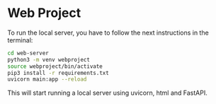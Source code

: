 # Web Project

To run the local server, you have to follow the next instructions in the terminal:

```sh
cd web-server
python3 -m venv webproject
source webproject/bin/activate
pip3 install -r requirements.txt
uvicorn main:app --reload
```

This will start running a local server using uvicorn, html and FastAPI.